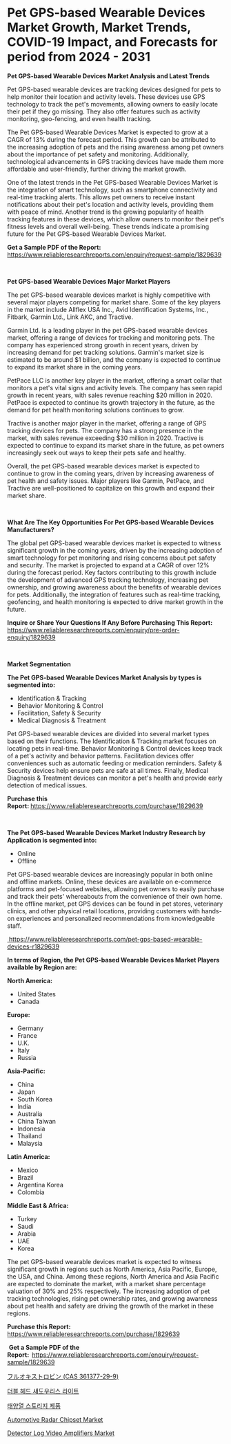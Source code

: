 <p><h1>Pet GPS-based Wearable Devices Market Growth, Market Trends, COVID-19 Impact, and Forecasts for period from 2024 - 2031</h1></p><p><strong>Pet GPS-based Wearable Devices Market Analysis and Latest Trends</strong></p>
<p><p>Pet GPS-based wearable devices are tracking devices designed for pets to help monitor their location and activity levels. These devices use GPS technology to track the pet's movements, allowing owners to easily locate their pet if they go missing. They also offer features such as activity monitoring, geo-fencing, and even health tracking.</p><p>The Pet GPS-based Wearable Devices Market is expected to grow at a CAGR of 13% during the forecast period. This growth can be attributed to the increasing adoption of pets and the rising awareness among pet owners about the importance of pet safety and monitoring. Additionally, technological advancements in GPS tracking devices have made them more affordable and user-friendly, further driving the market growth.</p><p>One of the latest trends in the Pet GPS-based Wearable Devices Market is the integration of smart technology, such as smartphone connectivity and real-time tracking alerts. This allows pet owners to receive instant notifications about their pet's location and activity levels, providing them with peace of mind. Another trend is the growing popularity of health tracking features in these devices, which allow owners to monitor their pet's fitness levels and overall well-being. These trends indicate a promising future for the Pet GPS-based Wearable Devices Market.</p></p>
<p><strong>Get a Sample PDF of the Report:&nbsp;</strong> <a href="https://www.reliableresearchreports.com/enquiry/request-sample/1829639">https://www.reliableresearchreports.com/enquiry/request-sample/1829639</a></p>
<p>&nbsp;</p>
<p><strong>Pet GPS-based Wearable Devices Major Market Players</strong></p>
<p><p>The pet GPS-based wearable devices market is highly competitive with several major players competing for market share. Some of the key players in the market include Allflex USA Inc., Avid Identification Systems, Inc., Fitbark, Garmin Ltd., Link AKC, and Tractive.</p><p>Garmin Ltd. is a leading player in the pet GPS-based wearable devices market, offering a range of devices for tracking and monitoring pets. The company has experienced strong growth in recent years, driven by increasing demand for pet tracking solutions. Garmin's market size is estimated to be around $1 billion, and the company is expected to continue to expand its market share in the coming years.</p><p>PetPace LLC is another key player in the market, offering a smart collar that monitors a pet's vital signs and activity levels. The company has seen rapid growth in recent years, with sales revenue reaching $20 million in 2020. PetPace is expected to continue its growth trajectory in the future, as the demand for pet health monitoring solutions continues to grow.</p><p>Tractive is another major player in the market, offering a range of GPS tracking devices for pets. The company has a strong presence in the market, with sales revenue exceeding $30 million in 2020. Tractive is expected to continue to expand its market share in the future, as pet owners increasingly seek out ways to keep their pets safe and healthy.</p><p>Overall, the pet GPS-based wearable devices market is expected to continue to grow in the coming years, driven by increasing awareness of pet health and safety issues. Major players like Garmin, PetPace, and Tractive are well-positioned to capitalize on this growth and expand their market share.</p></p>
<p>&nbsp;</p>
<p><strong>What Are The Key Opportunities For Pet GPS-based Wearable Devices Manufacturers?</strong></p>
<p><p>The global pet GPS-based wearable devices market is expected to witness significant growth in the coming years, driven by the increasing adoption of smart technology for pet monitoring and rising concerns about pet safety and security. The market is projected to expand at a CAGR of over 12% during the forecast period. Key factors contributing to this growth include the development of advanced GPS tracking technology, increasing pet ownership, and growing awareness about the benefits of wearable devices for pets. Additionally, the integration of features such as real-time tracking, geofencing, and health monitoring is expected to drive market growth in the future.</p></p>
<p><strong>Inquire or Share Your Questions If Any Before Purchasing This Report:</strong> <a href="https://www.reliableresearchreports.com/enquiry/pre-order-enquiry/1829639">https://www.reliableresearchreports.com/enquiry/pre-order-enquiry/1829639</a></p>
<p>&nbsp;</p>
<p><strong>Market Segmentation</strong></p>
<p><strong>The Pet GPS-based Wearable Devices Market Analysis by types is segmented into:</strong></p>
<p><ul><li>Identification & Tracking</li><li>Behavior Monitoring & Control</li><li>Facilitation, Safety & Security</li><li>Medical Diagnosis & Treatment</li></ul></p>
<p><p>Pet GPS-based wearable devices are divided into several market types based on their functions. The Identification & Tracking market focuses on locating pets in real-time. Behavior Monitoring & Control devices keep track of a pet's activity and behavior patterns. Facilitation devices offer conveniences such as automatic feeding or medication reminders. Safety & Security devices help ensure pets are safe at all times. Finally, Medical Diagnosis & Treatment devices can monitor a pet's health and provide early detection of medical issues.</p></p>
<p><strong>Purchase this Report:&nbsp;</strong><a href="https://www.reliableresearchreports.com/purchase/1829639">https://www.reliableresearchreports.com/purchase/1829639</a></p>
<p>&nbsp;</p>
<p><strong>The Pet GPS-based Wearable Devices Market Industry Research by Application is segmented into:</strong></p>
<p><ul><li>Online</li><li>Offline</li></ul></p>
<p><p>Pet GPS-based wearable devices are increasingly popular in both online and offline markets. Online, these devices are available on e-commerce platforms and pet-focused websites, allowing pet owners to easily purchase and track their pets' whereabouts from the convenience of their own home. In the offline market, pet GPS devices can be found in pet stores, veterinary clinics, and other physical retail locations, providing customers with hands-on experiences and personalized recommendations from knowledgeable staff.</p></p>
<p><a href="https://www.reliableresearchreports.com/pet-gps-based-wearable-devices-r1829639">&nbsp;https://www.reliableresearchreports.com/pet-gps-based-wearable-devices-r1829639</a></p>
<p><strong>In terms of Region, the Pet GPS-based Wearable Devices Market Players available by Region are:</strong></p>
<p>
    <p> <strong> North America: </strong>
        <ul>
            <li>United States</li>
            <li>Canada</li>
        </ul>
        </p> 
    <p> <strong> Europe: </strong>
        <ul>
            <li>Germany</li>
            <li>France</li>
            <li>U.K.</li>
            <li>Italy</li>
            <li>Russia</li>
        </ul>
        </p> 
    <p> <strong> Asia-Pacific: </strong>
        <ul>
            <li>China</li>
            <li>Japan</li>
            <li>South Korea</li>
            <li>India</li>
            <li>Australia</li>
            <li>China Taiwan</li>
            <li>Indonesia</li>
            <li>Thailand</li>
            <li>Malaysia</li>
        </ul>
        </p> 
    <p> <strong> Latin America: </strong>
        <ul>
            <li>Mexico</li>
            <li>Brazil</li>
            <li>Argentina Korea</li>
            <li>Colombia</li>
        </ul>
        </p> 
    <p> <strong> Middle East & Africa: </strong>
        <ul>
            <li>Turkey</li>
            <li>Saudi</li>
            <li>Arabia</li>
            <li>UAE</li>
            <li>Korea</li>
        </ul>
    </p>
    </p>
<p><p>The pet GPS-based wearable devices market is expected to witness significant growth in regions such as North America, Asia Pacific, Europe, the USA, and China. Among these regions, North America and Asia Pacific are expected to dominate the market, with a market share percentage valuation of 30% and 25% respectively. The increasing adoption of pet tracking technologies, rising pet ownership rates, and growing awareness about pet health and safety are driving the growth of the market in these regions.</p></p>
<p><strong>Purchase this Report: </strong><a href="https://www.reliableresearchreports.com/purchase/1829639">https://www.reliableresearchreports.com/purchase/1829639</a></p>
<p>&nbsp;<strong>Get a Sample PDF of the Report:&nbsp;&nbsp;</strong><a href="https://www.reliableresearchreports.com/enquiry/request-sample/1829639">https://www.reliableresearchreports.com/enquiry/request-sample/1829639</a></p>
<p><strong></strong></p>
<p><p><a href="https://medium.com/@jacksonmith1931/%E3%83%95%E3%83%AB%E3%82%AA%E3%82%AD%E3%82%B5%E3%82%B9%E3%83%88%E3%83%AD%E3%83%93%E3%83%B3-cas-361377-29-9-%E3%81%AE%E5%B8%82%E5%A0%B4%E3%82%B7%E3%82%A7%E3%82%A2%E3%81%A8%E5%B8%82%E5%A0%B4%E5%88%86%E6%9E%90-%E6%88%90%E9%95%B7%E3%83%88%E3%83%AC%E3%83%B3%E3%83%89%E3%81%A82024%E5%B9%B4%E3%81%8B%E3%82%892031%E5%B9%B4%E3%81%BE%E3%81%A7%E3%81%AE%E4%BA%88%E6%B8%AC-5d224d16abd2">フルオキストロビン (CAS 361377-29-9)</a></p><p><a href="https://github.com/muchswr/Market-Research-Report-List-1/blob/main/6301478157808.md">더블 헤드 섀도우리스 라이트</a></p><p><a href="https://github.com/alpinestartsekian/Market-Research-Report-List-1/blob/main/2353702157807.md">태양열 스토리지 제품</a></p><p><a href="https://github.com/NaomieConner2023/Market-Research-Report-List-1/blob/main/automotive-radar-chipset-market.md">Automotive Radar Chipset Market</a></p><p><a href="https://github.com/iprahimabdulrahmman/Market-Research-Report-List-1/blob/main/detector-log-video-amplifiers-market.md">Detector Log Video Amplifiers Market</a></p></p>